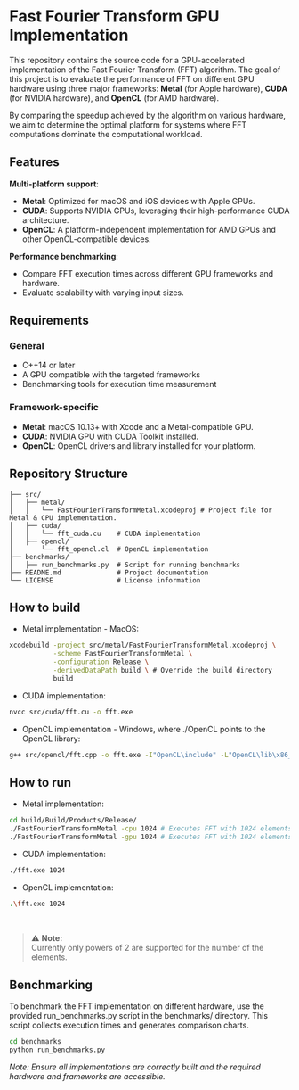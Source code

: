 # Fast Fourier Transform GPU Implementation

This repository contains the source code for a GPU-accelerated implementation of the Fast Fourier Transform (FFT) algorithm. The goal of this project is to evaluate the performance of FFT on different GPU hardware using three major frameworks: **Metal** (for Apple hardware), **CUDA** (for NVIDIA hardware), and **OpenCL** (for AMD hardware).

By comparing the speedup achieved by the algorithm on various hardware, we aim to determine the optimal platform for systems where FFT computations dominate the computational workload.



## Features


**Multi-platform support**:
  - **Metal**: Optimized for macOS and iOS devices with Apple GPUs.
  - **CUDA**: Supports NVIDIA GPUs, leveraging their high-performance CUDA architecture.
  - **OpenCL**: A platform-independent implementation for AMD GPUs and other OpenCL-compatible devices.

**Performance benchmarking**:
  - Compare FFT execution times across different GPU frameworks and hardware.
  - Evaluate scalability with varying input sizes.



## Requirements

### General
- C++14 or later
- A GPU compatible with the targeted frameworks
- Benchmarking tools for execution time measurement

### Framework-specific
- **Metal**: macOS 10.13+ with Xcode and a Metal-compatible GPU.
- **CUDA**: NVIDIA GPU with CUDA Toolkit installed.
- **OpenCL**: OpenCL drivers and library installed for your platform.


## Repository Structure

```plaintext
├── src/
│   ├── metal/
│   │   └── FastFourierTransformMetal.xcodeproj # Project file for Metal & CPU implementation.
│   ├── cuda/
│   │   └── fft_cuda.cu    # CUDA implementation
│   ├── opencl/
│       └── fft_opencl.cl  # OpenCL implementation
├── benchmarks/
│   ├── run_benchmarks.py  # Script for running benchmarks
├── README.md              # Project documentation
└── LICENSE                # License information
```

## How to build

- Metal implementation - MacOS:
```bash
xcodebuild -project src/metal/FastFourierTransformMetal.xcodeproj \
           -scheme FastFourierTransformMetal \
           -configuration Release \
           -derivedDataPath build \ # Override the build directory
           build
```
- CUDA implementation:
```bash
nvcc src/cuda/fft.cu -o fft.exe
```
- OpenCL implementation - Windows, where ./OpenCL points to the OpenCL library:
```bash
g++ src/opencl/fft.cpp -o fft.exe -I"OpenCL\include" -L"OpenCL\lib\x86_64" -lOpenCL
```

## How to run

- Metal implementation:
```bash
cd build/Build/Products/Release/
./FastFourierTransformMetal -cpu 1024 # Executes FFT with 1024 elements on CPU
./FastFourierTransformMetal -gpu 1024 # Executes FFT with 1024 elements on GPU
```
- CUDA implementation:
```bash
./fft.exe 1024
```
- OpenCL implementation:
```bash
.\fft.exe 1024
```
<br>

> ⚠️ **Note:**  
> Currently only powers of 2 are supported for the number of the elements.

## Benchmarking 

To benchmark the FFT implementation on different hardware, use the provided run_benchmarks.py script in the benchmarks/ directory. This script collects execution times and generates comparison charts.
```bash
cd benchmarks
python run_benchmarks.py
```

_Note: Ensure all implementations are correctly built and the required hardware and frameworks are accessible._